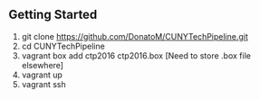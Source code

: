 ## Getting Started

1. git clone https://github.com/DonatoM/CUNYTechPipeline.git
2. cd CUNYTechPipeline
3. vagrant box add ctp2016 ctp2016.box [Need to store .box file elsewhere]
4. vagrant up
5. vagrant ssh

